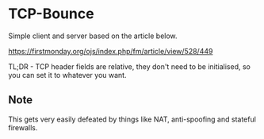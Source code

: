 # TCP-Bounce

Simple client and server based on the article below.

https://firstmonday.org/ojs/index.php/fm/article/view/528/449 

TL;DR - TCP header fields are relative, they don't need to be initialised, so you can set it to whatever you want.

## Note
This gets very easily defeated by things like NAT, anti-spoofing and stateful firewalls. 
